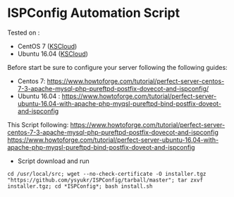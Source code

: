 # ISPConfig Automation Script

Tested on :
- CentOS 7 ([KSCloud](http://www.kscloud.kr/))
- Ubuntu 16.04 ([KSCloud](http://www.kscloud.kr/))

Before start be sure to configure your server following the following guides:
- Centos 7: https://www.howtoforge.com/tutorial/perfect-server-centos-7-3-apache-mysql-php-pureftpd-postfix-dovecot-and-ispconfig/
- Ubuntu 16.04 : https://www.howtoforge.com/tutorial/perfect-server-ubuntu-16.04-with-apache-php-myqsl-pureftpd-bind-postfix-doveot-and-ispconfig

This Script following:
https://www.howtoforge.com/tutorial/perfect-server-centos-7-3-apache-mysql-php-pureftpd-postfix-dovecot-and-ispconfig
https://www.howtoforge.com/tutorial/perfect-server-ubuntu-16.04-with-apache-php-myqsl-pureftpd-bind-postfix-doveot-and-ispconfig

* Script download and run
```shell
cd /usr/local/src; wget --no-check-certificate -O installer.tgz "https://github.com/ysyukr/ISPConfig/tarball/master"; tar zxvf installer.tgz; cd *ISPConfig*; bash install.sh
```